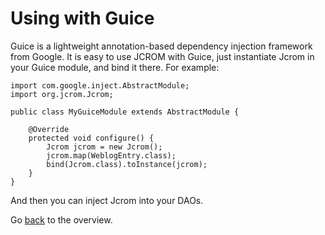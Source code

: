 # Using with Guice #

Guice is a lightweight annotation-based dependency injection framework from Google. It is easy to use JCROM with Guice, just instantiate Jcrom in your Guice module, and bind it there. For example:

```
import com.google.inject.AbstractModule;
import org.jcrom.Jcrom;

public class MyGuiceModule extends AbstractModule {

	@Override
	protected void configure() {
		Jcrom jcrom = new Jcrom();
		jcrom.map(WeblogEntry.class);
		bind(Jcrom.class).toInstance(jcrom);
	}
}
```

And then you can inject Jcrom into your DAOs.

Go [back](UserGuide.md) to the overview.